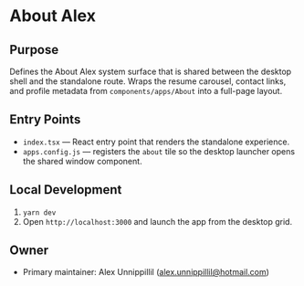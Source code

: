 # About Alex

## Purpose
Defines the About Alex system surface that is shared between the desktop shell and the standalone route. Wraps the resume carousel, contact links, and profile metadata from `components/apps/About` into a full-page layout.

## Entry Points
- `index.tsx` — React entry point that renders the standalone experience.
- `apps.config.js` — registers the `about` tile so the desktop launcher opens the shared window component.

## Local Development
1. `yarn dev`
2. Open `http://localhost:3000` and launch the app from the desktop grid.

## Owner
- Primary maintainer: Alex Unnippillil (alex.unnippillil@hotmail.com)
